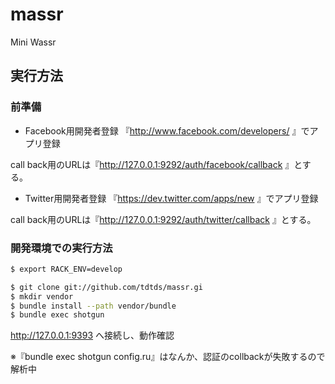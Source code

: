 massr
=====

Mini Wassr

## 実行方法

### 前準備
* Facebook用開発者登録
『http://www.facebook.com/developers/ 』でアプリ登録

call back用のURLは『http://127.0.0.1:9292/auth/facebook/callback 』とする。

* Twitter用開発者登録
『https://dev.twitter.com/apps/new 』でアプリ登録

call back用のURLは『http://127.0.0.1:9292/auth/twitter/callback 』とする。

### 開発環境での実行方法
```sh
$ export RACK_ENV=develop
```

```sh 
$ git clone git://github.com/tdtds/massr.gi
$ mkdir vendor
$ bundle install --path vendor/bundle
$ bundle exec shotgun
```

http://127.0.0.1:9393 へ接続し、動作確認

※『bundle exec shotgun config.ru』はなんか、認証のcollbackが失敗するので解析中
